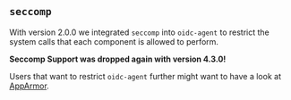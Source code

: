 ## `seccomp`

With version 2.0.0 we integrated `seccomp` into `oidc-agent` to restrict the system calls that each component is allowed
to perform.

**Seccomp Support was dropped again with version 4.3.0!**

Users that want to restrict `oidc-agent` further might want to have a look
at [AppArmor](https://help.ubuntu.com/lts/serverguide/apparmor.html.en).

